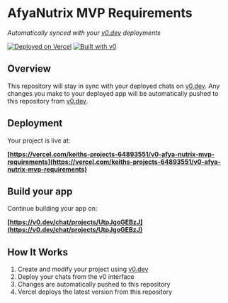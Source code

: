 # AfyaNutrix MVP Requirements

*Automatically synced with your [v0.dev](https://v0.dev) deployments*

[![Deployed on Vercel](https://img.shields.io/badge/Deployed%20on-Vercel-black?style=for-the-badge&logo=vercel)](https://vercel.com/keiths-projects-64893551/v0-afya-nutrix-mvp-requirements)
[![Built with v0](https://img.shields.io/badge/Built%20with-v0.dev-black?style=for-the-badge)](https://v0.dev/chat/projects/UtpJgoGEBzJ)

## Overview

This repository will stay in sync with your deployed chats on [v0.dev](https://v0.dev).
Any changes you make to your deployed app will be automatically pushed to this repository from [v0.dev](https://v0.dev).

## Deployment

Your project is live at:

**[https://vercel.com/keiths-projects-64893551/v0-afya-nutrix-mvp-requirements](https://vercel.com/keiths-projects-64893551/v0-afya-nutrix-mvp-requirements)**

## Build your app

Continue building your app on:

**[https://v0.dev/chat/projects/UtpJgoGEBzJ](https://v0.dev/chat/projects/UtpJgoGEBzJ)**

## How It Works

1. Create and modify your project using [v0.dev](https://v0.dev)
2. Deploy your chats from the v0 interface
3. Changes are automatically pushed to this repository
4. Vercel deploys the latest version from this repository
